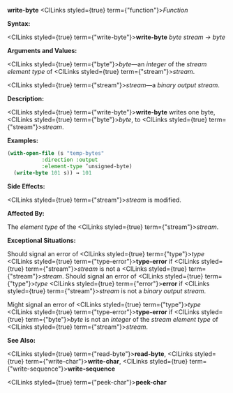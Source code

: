 **write-byte** <ClLinks styled={true} term={"function"}><i>Function</i></ClLinks> 



**Syntax:** 



<ClLinks styled={true} term={"write-byte"}><b>write-byte</b></ClLinks> *byte stream → byte* 



**Arguments and Values:** 



<ClLinks styled={true} term={"byte"}><i>byte</i></ClLinks>—an *integer* of the *stream element type* of <ClLinks styled={true} term={"stream"}><i>stream</i></ClLinks>. 



<ClLinks styled={true} term={"stream"}><i>stream</i></ClLinks>—a *binary output stream*. 



**Description:** 



<ClLinks styled={true} term={"write-byte"}><b>write-byte</b></ClLinks> writes one byte, <ClLinks styled={true} term={"byte"}><i>byte</i></ClLinks>, to <ClLinks styled={true} term={"stream"}><i>stream</i></ClLinks>. 



**Examples:**
```lisp
(with-open-file (s "temp-bytes" 
		   :direction :output 
		   :element-type ’unsigned-byte) 
  (write-byte 101 s)) → 101 
```
**Side Effects:** 



<ClLinks styled={true} term={"stream"}><i>stream</i></ClLinks> is modified. 



**Affected By:** 



The *element type* of the <ClLinks styled={true} term={"stream"}><i>stream</i></ClLinks>. 



**Exceptional Situations:** 



Should signal an error of <ClLinks styled={true} term={"type"}><i>type</i></ClLinks> <ClLinks styled={true} term={"type-error"}><b>type-error</b></ClLinks> if <ClLinks styled={true} term={"stream"}><i>stream</i></ClLinks> is not a <ClLinks styled={true} term={"stream"}><i>stream</i></ClLinks>. Should signal an error of <ClLinks styled={true} term={"type"}><i>type</i></ClLinks> <ClLinks styled={true} term={"error"}><b>error</b></ClLinks> if <ClLinks styled={true} term={"stream"}><i>stream</i></ClLinks> is not a *binary output stream*. 



Might signal an error of <ClLinks styled={true} term={"type"}><i>type</i></ClLinks> <ClLinks styled={true} term={"type-error"}><b>type-error</b></ClLinks> if <ClLinks styled={true} term={"byte"}><i>byte</i></ClLinks> is not an *integer* of the *stream element type* of <ClLinks styled={true} term={"stream"}><i>stream</i></ClLinks>. 



**See Also:** 



<ClLinks styled={true} term={"read-byte"}><b>read-byte</b></ClLinks>, <ClLinks styled={true} term={"write-char"}><b>write-char</b></ClLinks>, <ClLinks styled={true} term={"write-sequence"}><b>write-sequence</b></ClLinks> 







 



 



<ClLinks styled={true} term={"peek-char"}><b>peek-char</b></ClLinks> 



